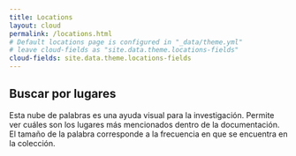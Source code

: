 ```yaml
---
title: Locations
layout: cloud
permalink: /locations.html
# Default locations page is configured in "_data/theme.yml"
# leave cloud-fields as "site.data.theme.locations-fields"
cloud-fields: site.data.theme.locations-fields
---
```


## Buscar por lugares

Esta nube de palabras es una ayuda visual para la investigación. Permite ver cuáles son los lugares más mencionados dentro de la documentación. 
El tamaño de la palabra corresponde a la frecuencia en que se encuentra en la colección. 
